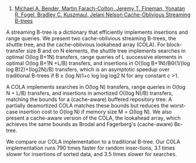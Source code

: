 1. <a href="http://www.cs.cmu.edu/~jfineman/sbtree.pdf">Michael A. Bender, Martin Farach-Colton, Jeremy T. Fineman, Yonatan R. Fogel, Bradley C. Kuszmaul, Jelani Nelson Cache-Oblivious Streaming B-trees</a>

  A streaming B-tree is a dictionary that efficiently implements insertions and range queries. We present two cache-oblivious streaming B-trees, the shuttle tree, and the cache-oblivious lookahead array (COLA).
  For block-transfer size B and on N elements, the shuttle tree implements searches in optimal O(log B+1N) transfers, range queries of L successive elements in optimal O(log B+1N +L/B) transfers, and insertions in O((log B+1N)/BΘ(1/(log log B)2)+(log2N)/B) transfers, which is an asymptotic speedup over traditional B-trees if B ≥ (log N)1+c log log log2 N for any constant c >1.
  
  A COLA implements searches in O(log N) transfers, range queries in O(log N + L/B) transfers, and insertions in amortized O((log N)/B) transfers, matching the bounds for a (cache-aware) buffered repository tree. A partially deamortized COLA matches these bounds but reduces the worst-case insertion cost to O(log N) if memory size M = Ω(log N). We also present a cache-aware version of the COLA, the lookahead array, which achieves the same bounds as Brodal and Fagerberg's (cache-aware) Bε-tree.
  
  We compare our COLA implementation to a traditional B-tree. Our COLA implementation runs 790 times faster for random inser-tions, 3.1 times slower for insertions of sorted data, and 3.5 times slower for searches.


